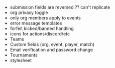 - submission fields are reversed ?? can't replicate
- org privacy toggle
- only org members apply to events
- error message templates
- forfeit kicked/banned handling
- icons for actions/discord/etc
- Teams
- Custom fields (org, event, player, match)
- Email verification and password change
- Tournaments
- stylesheet